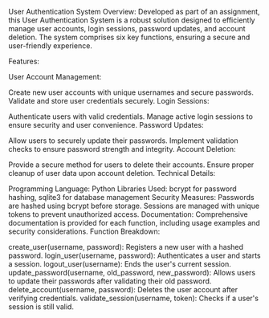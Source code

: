 User Authentication System
Overview:
Developed as part of an assignment, this User Authentication System is a robust solution designed to efficiently manage user accounts, login sessions, password updates, and account deletion. The system comprises six key functions, ensuring a secure and user-friendly experience.

Features:

User Account Management:

Create new user accounts with unique usernames and secure passwords.
Validate and store user credentials securely.
Login Sessions:

Authenticate users with valid credentials.
Manage active login sessions to ensure security and user convenience.
Password Updates:

Allow users to securely update their passwords.
Implement validation checks to ensure password strength and integrity.
Account Deletion:

Provide a secure method for users to delete their accounts.
Ensure proper cleanup of user data upon account deletion.
Technical Details:

Programming Language: Python
Libraries Used: bcrypt for password hashing, sqlite3 for database management
Security Measures:
Passwords are hashed using bcrypt before storage.
Sessions are managed with unique tokens to prevent unauthorized access.
Documentation: Comprehensive documentation is provided for each function, including usage examples and security considerations.
Function Breakdown:

create_user(username, password): Registers a new user with a hashed password.
login_user(username, password): Authenticates a user and starts a session.
logout_user(username): Ends the user's current session.
update_password(username, old_password, new_password): Allows users to update their passwords after validating their old password.
delete_account(username, password): Deletes the user account after verifying credentials.
validate_session(username, token): Checks if a user's session is still valid.
